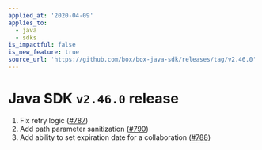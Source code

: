 ```yaml
---
applied_at: '2020-04-09'
applies_to:
  - java
  - sdks
is_impactful: false
is_new_feature: true
source_url: 'https://github.com/box/box-java-sdk/releases/tag/v2.46.0'
---
```


# Java SDK `v2.46.0` release

1. Fix retry logic ([#787](https://github.com/box/box-java-sdk/pull/787))
2. Add path parameter sanitization ([#790](https://github.com/box/box-java-sdk/pull/790))
3. Add ability to set expiration date for a collaboration ([#788](https://github.com/box/box-java-sdk/pull/788))